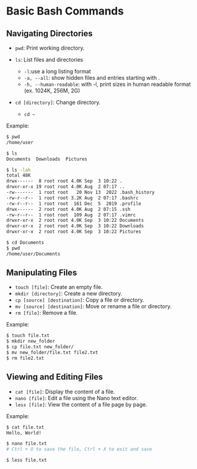 # Basic Bash Commands

## Navigating Directories
- `pwd`: Print working directory.
- `ls`: List files and directories 
  - `-l`:use a long listing format
  - `-a, --all`: show hidden files and entries starting with .
  - `-h, --human-readable`: with -l, print sizes in human readable format (ex. 1024K, 256M, 2G)

- `cd [directory]`: Change directory.
  - `cd ~`

Example:
```bash
$ pwd
/home/user

$ ls
Documents  Downloads  Pictures

$ ls -lah
total 48K
drwx------  8 root root 4.0K Sep  3 10:22 .
drwxr-xr-x 19 root root 4.0K Aug  2 07:17 ..
-rw-------  1 root root   20 Nov 13  2022 .bash_history
-rw-r--r--  1 root root 3.2K Aug  2 07:17 .bashrc
-rw-r--r--  1 root root  161 Dec  5  2019 .profile
drwx------  2 root root 4.0K Aug  2 07:15 .ssh
-rw-r--r--  1 root root  109 Aug  2 07:17 .vimrc
drwxr-xr-x  2 root root 4.0K Sep  3 10:22 Documents
drwxr-xr-x  2 root root 4.0K Sep  3 10:22 Downloads
drwxr-xr-x  2 root root 4.0K Sep  3 10:22 Pictures

$ cd Documents
$ pwd
/home/user/Documents
```

## Manipulating Files
- `touch [file]`: Create an empty file.
- `mkdir [directory]`: Create a new directory.
- `cp [source] [destination]`: Copy a file or directory.
- `mv [source] [destination]`: Move or rename a file or directory.
- `rm [file]`: Remove a file.

Example:
```bash
$ touch file.txt
$ mkdir new_folder
$ cp file.txt new_folder/
$ mv new_folder/file.txt file2.txt
$ rm file2.txt
```

## Viewing and Editing Files
- `cat [file]`: Display the content of a file.
- `nano [file]`: Edit a file using the Nano text editor.
- `less [file]`: View the content of a file page by page.

Example:
```bash
$ cat file.txt
Hello, World!

$ nano file.txt
# Ctrl + O to save the file, Ctrl + X to exit and save

$ less file.txt
```
